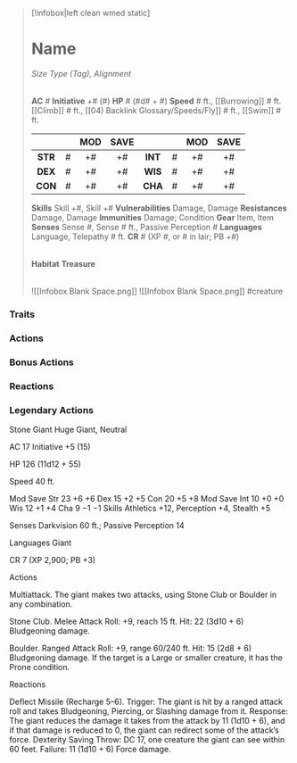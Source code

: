 > [!infobox|left clean wmed static]
> # Name
> *Size Type (Tag), Alignment*
> 
> | |
> | - |
> **AC** # **Initiative** +# (#)
> **HP** # (#d# + #)
> **Speed** # ft., [[Burrowing]] # ft. [[Climb]] # ft., [[04) Backlink Glossary/Speeds/Fly]] # ft., [[Swim]] # ft.
> 
> | | | MOD | SAVE | | | MOD | SAVE |
> | :-: | :-: | :-: | :-: | :-: | :-: | :-: | :-: |
> | **STR** | # | +# | +# | **INT** | # | +# | +# | 
> | **DEX** | # | +# | +# | **WIS** | # | +# | +# |
> | **CON** | # | +# | +# | **CHA** | # | +# | +# |
> **Skills** Skill +#, Skill +#
> **Vulnerabilities** Damage, Damage
> **Resistances** Damage, Damage
> **Immunities** Damage; Condition
> **Gear** Item, Item
> **Senses** Sense #, Sense # ft., Passive Perception #
> **Languages** Language, Telepathy # ft.
> **CR** # (XP #, or # in lair; PB +#)
>
> | |
> | - |
> **Habitat**
> **Treasure**
> 
> | |
> | - |
> ![[Infobox Blank Space.png]]
> ![[Infobox Blank Space.png]]
> #creature 


### Traits
### Actions
### Bonus Actions
### Reactions
### Legendary Actions
Stone Giant
Huge Giant, Neutral

AC 17 Initiative +5 (15)

HP 126 (11d12 + 55)

Speed 40 ft.

Mod	Save
Str	23	+6	+6
Dex	15	+2	+5
Con	20	+5	+8
Mod	Save
Int	10	+0	+0
Wis	12	+1	+4
Cha	9	−1	−1
Skills Athletics +12, Perception +4, Stealth +5

Senses Darkvision 60 ft.; Passive Perception 14

Languages Giant

CR 7 (XP 2,900; PB +3)

Actions

Multiattack. The giant makes two attacks, using Stone Club or Boulder in any combination.

Stone Club. Melee Attack Roll: +9, reach 15 ft. Hit: 22 (3d10 + 6) Bludgeoning damage.

Boulder. Ranged Attack Roll: +9, range 60/240 ft. Hit: 15 (2d8 + 6) Bludgeoning damage. If the target is a Large or smaller creature, it has the Prone condition.

Reactions

Deflect Missile (Recharge 5–6). Trigger: The giant is hit by a ranged attack roll and takes Bludgeoning, Piercing, or Slashing damage from it. Response: The giant reduces the damage it takes from the attack by 11 (1d10 + 6), and if that damage is reduced to 0, the giant can redirect some of the attack’s force. Dexterity Saving Throw: DC 17, one creature the giant can see within 60 feet. Failure: 11 (1d10 + 6) Force damage.